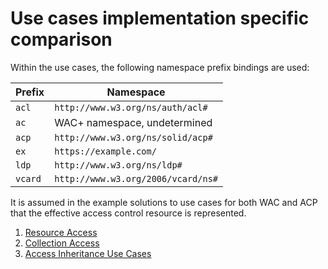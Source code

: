 # Use cases implementation specific comparison

Within the use cases, the following namespace prefix bindings are used:

| Prefix    | Namespace                           |
| --------- | ----------------------------------- |
| `acl`     | `http://www.w3.org/ns/auth/acl#`    |
| `ac`      |  WAC+ namespace, undetermined       |
| `acp`     | `http://www.w3.org/ns/solid/acp#`   |
| `ex`      | `https://example.com/`              |
| `ldp`     | `http://www.w3.org/ns/ldp#`         |
| `vcard`   | `http://www.w3.org/2006/vcard/ns#`  |

It is assumed in the example solutions to use cases for both WAC and ACP that
the effective access control resource is represented.

1. [Resource Access](#)
2. [Collection Access](#)
3. [Access Inheritance Use Cases](./uc-3-inheritance.md)
